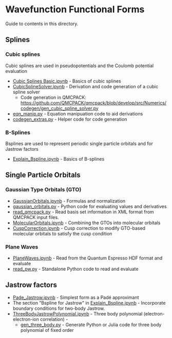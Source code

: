 # Wavefunction Functional Forms

Guide to contents in this directory.

## Splines
### Cubic splines
Cubic splines are used in pseudopotentials and the Coulomb potential evaluation

  - [Cubic Splines Basic.ipynb](Wavefunctions/Cubic%20Splines%20Basic.ipynb) - Basics of cubic splines
  - [CubicSplineSolver.ipynb](Wavefunctions/CubicSplineSolver.ipynb) - Derivation and code generation of a cubic spline solver
    - Code generation in QMCPACK: https://github.com/QMCPACK/qmcpack/blob/develop/src/Numerics/codegen/gen_cubic_spline_solver.py
  - [eqn_manip.py](Wavefunctions/eqn_manip.py) - Equation manipuation code to aid derivations
  - [codegen_extras.py](Wavefunctions/codegen_extras.py) - Helper code for code generation

### B-Splines
Bsplines are used to represent periodic single particle orbitals and for Jastrow factors

  - [Explain_Bspline.ipynb](Explain_Bspline.ipynb) - Basics of B-splines


## Single Particle Orbitals
### Gaussian Type Orbitals (GTO)
- [GaussianOrbitals.ipynb](Wavefunctions/GaussianOrbitals.ipynb) - Formulas and normalization
- [gaussian_orbitals.py](Wavefunctions/gaussian_orbitals.py) - Python code for evaluating values and derivatives
- [read_qmcpack.py](Wavefunctions/read_qmcpack.py) - Read basis set information in XML format from QMCPACK input files.
- [MolecularOrbitals.ipynb](Wavefunctions/MolecularOrbitals.ipynb) - Combining the GTOs into molecular orbitals
- [CuspCorrection.ipynb](Wavefunctions/CuspCorrection.ipynb) - Cusp correction to modify GTO-based molecular orbitals to satisfy the cusp condition

### Plane Waves
- [PlaneWaves.ipynb](Wavefunctions/PlaneWaves.ipynb) - Read from the Quantum Espresso HDF format and evaluate
- [read_pw.py](Wavefunctions/read_pw.py) - Standalone Python code to read and evaluate


## Jastrow factors
- [Pade_Jastrow.ipynb](Wavefunctions/Pade_Jastrow.ipynb) - Simplest form as a Padé approximant
- The section "Bspline for Jastrow" in [Explain_Bspline.ipynb](Wavefunctions/Explain_Bspline.ipynb) - Incorporate boundary conditions for two-body Jastrow.
- [ThreeBodyJastrowPolynomial.ipynb](Wavefunctions/ThreeBodyJastrowPolynomial.ipynb) - Three body polynomial (electron-electron-ion correlation) -
  - [gen_three_body.py](Wavefunctions/gen_three_body.py) - Generate Python or Julia code for three body polynomial of fixed order
